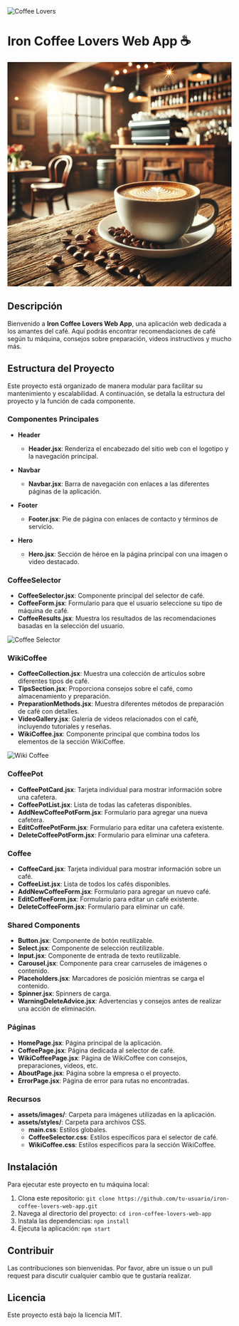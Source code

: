 <img src="assets/images/coffee-hero.jpg" alt="Coffee Lovers" width="400"/>

# Iron Coffee Lovers Web App ☕️

![Coffee Lovers](src/assets/coffee-hero.jpg)

## Descripción

Bienvenido a **Iron Coffee Lovers Web App**, una aplicación web dedicada a los amantes del café. Aquí podrás encontrar recomendaciones de café según tu máquina, consejos sobre preparación, videos instructivos y mucho más.

## Estructura del Proyecto

Este proyecto está organizado de manera modular para facilitar su mantenimiento y escalabilidad. A continuación, se detalla la estructura del proyecto y la función de cada componente.

### Componentes Principales

- **Header**
  - **Header.jsx**: Renderiza el encabezado del sitio web con el logotipo y la navegación principal.

- **Navbar**
  - **Navbar.jsx**: Barra de navegación con enlaces a las diferentes páginas de la aplicación.

- **Footer**
  - **Footer.jsx**: Pie de página con enlaces de contacto y términos de servicio.

- **Hero**
  - **Hero.jsx**: Sección de héroe en la página principal con una imagen o video destacado.

### CoffeeSelector

- **CoffeeSelector.jsx**: Componente principal del selector de café.
- **CoffeeForm.jsx**: Formulario para que el usuario seleccione su tipo de máquina de café.
- **CoffeeResults.jsx**: Muestra los resultados de las recomendaciones basadas en la selección del usuario.

![Coffee Selector](assets/coffee-selector.png)

### WikiCoffee

- **CoffeeCollection.jsx**: Muestra una colección de artículos sobre diferentes tipos de café.
- **TipsSection.jsx**: Proporciona consejos sobre el café, como almacenamiento y preparación.
- **PreparationMethods.jsx**: Muestra diferentes métodos de preparación de café con detalles.
- **VideoGallery.jsx**: Galería de videos relacionados con el café, incluyendo tutoriales y reseñas.
- **WikiCoffee.jsx**: Componente principal que combina todos los elementos de la sección WikiCoffee.

![Wiki Coffee](assets/wiki-coffee.png)

### CoffeePot

- **CoffeePotCard.jsx**: Tarjeta individual para mostrar información sobre una cafetera.
- **CoffeePotList.jsx**: Lista de todas las cafeteras disponibles.
- **AddNewCoffeePotForm.jsx**: Formulario para agregar una nueva cafetera.
- **EditCoffeePotForm.jsx**: Formulario para editar una cafetera existente.
- **DeleteCoffeePotForm.jsx**: Formulario para eliminar una cafetera.

### Coffee

- **CoffeeCard.jsx**: Tarjeta individual para mostrar información sobre un café.
- **CoffeeList.jsx**: Lista de todos los cafés disponibles.
- **AddNewCoffeeForm.jsx**: Formulario para agregar un nuevo café.
- **EditCoffeeForm.jsx**: Formulario para editar un café existente.
- **DeleteCoffeeForm.jsx**: Formulario para eliminar un café.

### Shared Components

- **Button.jsx**: Componente de botón reutilizable.
- **Select.jsx**: Componente de selección reutilizable.
- **Input.jsx**: Componente de entrada de texto reutilizable.
- **Carousel.jsx**: Componente para crear carruseles de imágenes o contenido.
- **Placeholders.jsx**: Marcadores de posición mientras se carga el contenido.
- **Spinner.jsx**: Spinners de carga.
- **WarningDeleteAdvice.jsx**: Advertencias y consejos antes de realizar una acción de eliminación.

### Páginas

- **HomePage.jsx**: Página principal de la aplicación.
- **CoffeePage.jsx**: Página dedicada al selector de café.
- **WikiCoffeePage.jsx**: Página de WikiCoffee con consejos, preparaciones, videos, etc.
- **AboutPage.jsx**: Página sobre la empresa o el proyecto.
- **ErrorPage.jsx**: Página de error para rutas no encontradas.

### Recursos

- **assets/images/**: Carpeta para imágenes utilizadas en la aplicación.
- **assets/styles/**: Carpeta para archivos CSS.
  - **main.css**: Estilos globales.
  - **CoffeeSelector.css**: Estilos específicos para el selector de café.
  - **WikiCoffee.css**: Estilos específicos para la sección WikiCoffee.

## Instalación

Para ejecutar este proyecto en tu máquina local:

1. Clona este repositorio: `git clone https://github.com/tu-usuario/iron-coffee-lovers-web-app.git`
2. Navega al directorio del proyecto: `cd iron-coffee-lovers-web-app`
3. Instala las dependencias: `npm install`
4. Ejecuta la aplicación: `npm start`

## Contribuir

Las contribuciones son bienvenidas. Por favor, abre un issue o un pull request para discutir cualquier cambio que te gustaría realizar.

## Licencia

Este proyecto está bajo la licencia MIT.

